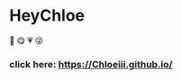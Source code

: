 # HeyChloe
:girl: :yum: :heartpulse: :stuck_out_tongue_closed_eyes:
### click here: https://Chloeiii.github.io/


